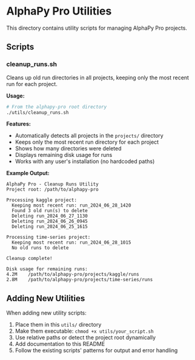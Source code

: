 # AlphaPy Pro Utilities

This directory contains utility scripts for managing AlphaPy Pro projects.

## Scripts

### cleanup_runs.sh

Cleans up old run directories in all projects, keeping only the most recent run for each project.

**Usage:**
```bash
# From the alphapy-pro root directory
./utils/cleanup_runs.sh
```

**Features:**
- Automatically detects all projects in the `projects/` directory
- Keeps only the most recent run directory for each project
- Shows how many directories were deleted
- Displays remaining disk usage for runs
- Works with any user's installation (no hardcoded paths)

**Example Output:**
```
AlphaPy Pro - Cleanup Runs Utility
Project root: /path/to/alphapy-pro

Processing kaggle project:
  Keeping most recent run: run_2024_06_28_1420
  Found 3 old run(s) to delete
  Deleting run_2024_06_27_1130
  Deleting run_2024_06_26_0945
  Deleting run_2024_06_25_1615

Processing time-series project:
  Keeping most recent run: run_2024_06_28_1015
  No old runs to delete

Cleanup complete!

Disk usage for remaining runs:
4.2M    /path/to/alphapy-pro/projects/kaggle/runs
2.8M    /path/to/alphapy-pro/projects/time-series/runs
```

## Adding New Utilities

When adding new utility scripts:

1. Place them in this `utils/` directory
2. Make them executable: `chmod +x utils/your_script.sh`
3. Use relative paths or detect the project root dynamically
4. Add documentation to this README
5. Follow the existing scripts' patterns for output and error handling